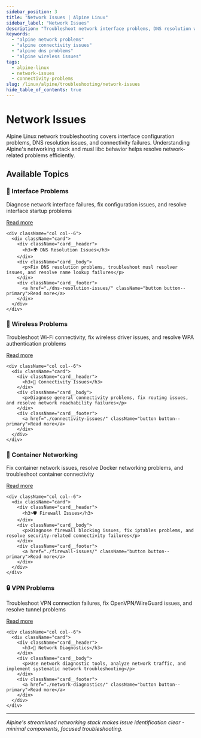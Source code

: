 ```yaml
---
sidebar_position: 3
title: "Network Issues | Alpine Linux"
sidebar_label: "Network Issues"
description: "Troubleshoot network interface problems, DNS resolution with musl, wireless connectivity, and container networking issues."
keywords:
  - "alpine network problems"
  - "alpine connectivity issues"
  - "alpine dns problems"
  - "alpine wireless issues"
tags:
  - alpine-linux
  - network-issues
  - connectivity-problems
slug: /linux/alpine/troubleshooting/network-issues
hide_table_of_contents: true
---
```


# Network Issues

Alpine Linux network troubleshooting covers interface configuration problems, DNS resolution issues, and connectivity failures. Understanding Alpine's networking stack and musl libc behavior helps resolve network-related problems efficiently.

## Available Topics

<div className="container">
  <div className="row">
    <div className="col col--6">
      <div className="card">
        <div className="card__header">
          <h3>🔌 Interface Problems</h3>
        </div>
        <div className="card__body">
          <p>Diagnose network interface failures, fix configuration issues, and resolve interface startup problems</p>
        </div>
        <div className="card__footer">
          <a href="./interface-problems/" className="button button--primary">Read more</a>
        </div>
      </div>
    </div>
    
    <div className="col col--6">
      <div className="card">
        <div className="card__header">
          <h3>🌍 DNS Resolution Issues</h3>
        </div>
        <div className="card__body">
          <p>Fix DNS resolution problems, troubleshoot musl resolver issues, and resolve name lookup failures</p>
        </div>
        <div className="card__footer">
          <a href="./dns-resolution-issues/" className="button button--primary">Read more</a>
        </div>
      </div>
    </div>
  </div>

  <div className="row">
    <div className="col col--6">
      <div className="card">
        <div className="card__header">
          <h3>📶 Wireless Problems</h3>
        </div>
        <div className="card__body">
          <p>Troubleshoot Wi-Fi connectivity, fix wireless driver issues, and resolve WPA authentication problems</p>
        </div>
        <div className="card__footer">
          <a href="./wireless-problems/" className="button button--primary">Read more</a>
        </div>
      </div>
    </div>
    
    <div className="col col--6">
      <div className="card">
        <div className="card__header">
          <h3>🔗 Connectivity Issues</h3>
        </div>
        <div className="card__body">
          <p>Diagnose general connectivity problems, fix routing issues, and resolve network reachability failures</p>
        </div>
        <div className="card__footer">
          <a href="./connectivity-issues/" className="button button--primary">Read more</a>
        </div>
      </div>
    </div>
  </div>

  <div className="row">
    <div className="col col--6">
      <div className="card">
        <div className="card__header">
          <h3>🐳 Container Networking</h3>
        </div>
        <div className="card__body">
          <p>Fix container network issues, resolve Docker networking problems, and troubleshoot container connectivity</p>
        </div>
        <div className="card__footer">
          <a href="./container-networking/" className="button button--primary">Read more</a>
        </div>
      </div>
    </div>
    
    <div className="col col--6">
      <div className="card">
        <div className="card__header">
          <h3>🛡️ Firewall Issues</h3>
        </div>
        <div className="card__body">
          <p>Diagnose firewall blocking issues, fix iptables problems, and resolve security-related connectivity failures</p>
        </div>
        <div className="card__footer">
          <a href="./firewall-issues/" className="button button--primary">Read more</a>
        </div>
      </div>
    </div>
  </div>

  <div className="row">
    <div className="col col--6">
      <div className="card">
        <div className="card__header">
          <h3>🔒 VPN Problems</h3>
        </div>
        <div className="card__body">
          <p>Troubleshoot VPN connection failures, fix OpenVPN/WireGuard issues, and resolve tunnel problems</p>
        </div>
        <div className="card__footer">
          <a href="./vpn-problems/" className="button button--primary">Read more</a>
        </div>
      </div>
    </div>
    
    <div className="col col--6">
      <div className="card">
        <div className="card__header">
          <h3>🔧 Network Diagnostics</h3>
        </div>
        <div className="card__body">
          <p>Use network diagnostic tools, analyze network traffic, and implement systematic network troubleshooting</p>
        </div>
        <div className="card__footer">
          <a href="./network-diagnostics/" className="button button--primary">Read more</a>
        </div>
      </div>
    </div>
  </div>
</div>

---

*Alpine's streamlined networking stack makes issue identification clear - minimal components, focused troubleshooting.*